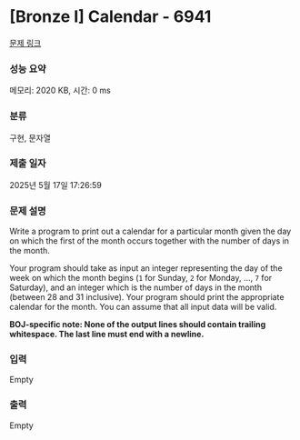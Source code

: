 # [Bronze I] Calendar - 6941 

[문제 링크](https://www.acmicpc.net/problem/6941) 

### 성능 요약

메모리: 2020 KB, 시간: 0 ms

### 분류

구현, 문자열

### 제출 일자

2025년 5월 17일 17:26:59

### 문제 설명

<p>Write a program to print out a calendar for a particular month given the day on which the first of the month occurs together with the number of days in the month.</p>

<p>Your program should take as input an integer representing the day of the week on which the month begins (<code>1</code> for Sunday, <code>2</code> for Monday, …, <code>7</code> for Saturday), and an integer which is the number of days in the month (between 28 and 31 inclusive). Your program should print the appropriate calendar for the month. You can assume that all input data will be valid.</p>

<p><strong>BOJ-specific note: None of the output lines should contain trailing whitespace. The last line must end with a newline.</strong></p>

### 입력 

 Empty

### 출력 

 Empty

